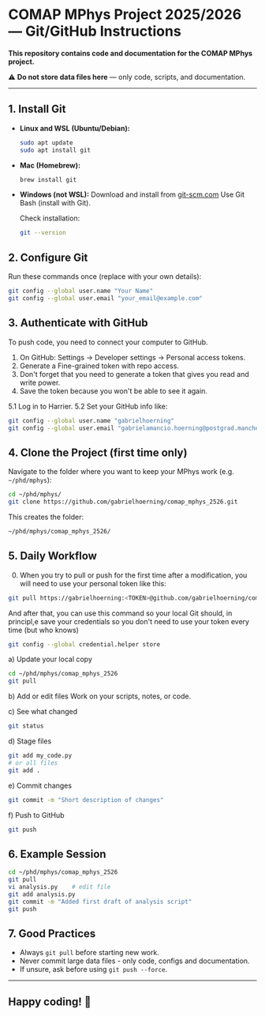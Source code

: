 # COMAP MPhys Project 2025/2026 — Git/GitHub Instructions

**This repository contains code and documentation for the COMAP MPhys project.**

⚠️ **Do not store data files here** — only code, scripts, and documentation.

---

## 1. Install Git
- **Linux and WSL (Ubuntu/Debian):**
  ```bash
  sudo apt update
  sudo apt install git
  ```
- **Mac (Homebrew):**
  ```bash
  brew install git
  ```
- **Windows (not WSL):**
  Download and install from [git-scm.com](git-scm.com)
  Use Git Bash (install with Git).

  Check installation:
  ```bash
  git --version
  ```

## 2. Configure Git
Run these commands once (replace with your own details):
  ```bash
  git config --global user.name "Your Name"
  git config --global user.email "your_email@example.com"
  ```

## 3. Authenticate with GitHub
To push code, you need to connect your computer to GitHub.

1. On GitHub: Settings → Developer settings → Personal access tokens.
2. Generate a Fine-grained token with repo access.
3. Don't forget that you need to generate a token that gives you read and write power.
4. Save the token because you won't be able to see it again.

5.1 Log in to Harrier.
5.2 Set your GitHub info like:
```bash
git config --global user.name "gabrielhoerning"
git config --global user.email "gabrielamancio.hoerning@postgrad.manchester.ac.uk"
```

## 4. Clone the Project (first time only)
Navigate to the folder where you want to keep your MPhys work (e.g. `~/phd/mphys`):
```bash
cd ~/phd/mphys/
git clone https://github.com/gabrielhoerning/comap_mphys_2526.git
```

This creates the folder:
```bash
~/phd/mphys/comap_mphys_2526/
```

## 5. Daily Workflow
0) When you try to pull or push for the first time after a modification, you will need to use your personal token like this:
```bash
git pull https://gabrielhoerning:<TOKEN>@github.com/gabrielhoerning/comap_mphys_2526.git
```
And after that, you can use this command so your local Git should, in principl,e save your credentials so you don't need to use your token every time (but who knows) 
```bash
git config --global credential.helper store
```

a) Update your local copy
```bash
cd ~/phd/mphys/comap_mphys_2526
git pull
```

b) Add or edit files
Work on your scripts, notes, or code.

c) See what changed
```bash
git status
```

d) Stage files
```bash
git add my_code.py
# or all files
git add .
```

e) Commit changes
```bash
git commit -m "Short description of changes"
```

f) Push to GitHub
```bash
git push
```

## 6. Example Session
```bash
cd ~/phd/mphys/comap_mphys_2526
git pull
vi analysis.py    # edit file
git add analysis.py
git commit -m "Added first draft of analysis script"
git push
```

## 7. Good Practices
- Always `git pull` before starting new work.
- Never commit large data files - only code, configs and documentation.
- If unsure, ask before using `git push --force`.

---

## Happy coding! 🚀
